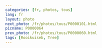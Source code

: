 ```yaml
---
categories: [fr, photos, tous]
lang: fr
layout: photo
next_photo: /fr/photos/tous/P0000101.html
picname: P0000064
prev_photo: /fr/photos/tous/P0000060.html
tags: [Rooikuiseb, Tree]
---
```

